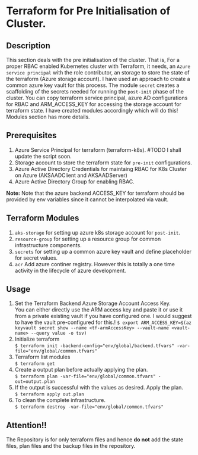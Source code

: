 # Terraform for Pre Initialisation of Cluster.

## Description
This section deals with the pre initialisation of the cluster. That is, For a proper RBAC enabled Kubernetes cluster  with Terraform, it needs, an `Azure service principal` with the role contributor, an storage to store the state of the terraform (Azure storage account). I have used an approach to create a common azure key vault for this process. The module `secret` creates a scaffolding of the secrets  needed for running the `post-init` phase of the cluster. You can copy terraform service principal, azure AD configurations for RBAC and ARM_ACCESS_KEY for accessing the storage account for terraform state. I have created modules accordingly which will do this! Modules section has more details.

## Prerequisites
1. Azure Service Principal for terraform (terraform-k8s). #TODO I shall update the script soon.
2. Storage account to store the terraform state for `pre-init` configurations.
3. Azure Active Directory Credentials for maintaing RBAC for K8s Cluster on Azure (AKSAADClient and AKSAADServer)
4. Azure Active Directory Group for enabling RBAC.

**Note:** Note that the azure backend ACCESS_KEY for terraform should be provided by env variables since it cannot be interpolated via vault.


## Terraform Modules
1. `aks-storage` for setting up azure k8s storage account for `post-init`.
2. `resource-group` for setting up a resource group for common infrastructure components.
3. `secrets` for setting up a common azure key vault and define placeholder for secret values.
4. `acr` Add azure continer registry. However this is totally a one time activity in the lifecycle of azure development.

## Usage
1. Set the Terraform Backend Azure Storage Account Access Key. \
You can either directly use the ARM access key and paste it or use it from a private existing vault if you have configured one. I would suggest to have the vault pre-configured for this.!
``$ export ARM_ACCESS_KEY=$(az keyvault secret show --name <tf-armAccessKey> --vault-name <vault-name> --query value -o tsv)``
2. Initialize terraform \
``$ terraform init -backend-config="env/global/backend.tfvars" -var-file="env/global/common.tfvars"``
3. Terraform list modules \
``$ terraform get``
4. Create a output plan before actually applying the plan. \
``$ terraform plan -var-file="env/global/common.tfvars" -out=output.plan``
5. If the output is successful with the values as desired. Apply the plan. \
``$ terraform apply out.plan``
6. To clean the complete infrastructure. \
``$ terraform destroy -var-file="env/global/common.tfvars"``

## Attention!!
The Repository is for only terraform files and hence **do not** add the state files, plan files and the backup files in the repository.



